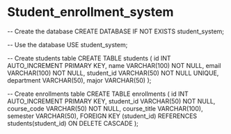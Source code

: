 # Student_enrollment_system

-- Create the database
CREATE DATABASE IF NOT EXISTS student_system;

-- Use the database
USE student_system;

-- Create students table
CREATE TABLE students (
  id INT AUTO_INCREMENT PRIMARY KEY,
  name VARCHAR(100) NOT NULL,
  email VARCHAR(100) NOT NULL,
  student_id VARCHAR(50) NOT NULL UNIQUE,
  department VARCHAR(50),
  major VARCHAR(50)
);

-- Create enrollments table
CREATE TABLE enrollments (
  id INT AUTO_INCREMENT PRIMARY KEY,
  student_id VARCHAR(50) NOT NULL,
  course_code VARCHAR(50) NOT NULL,
  course_title VARCHAR(100),
  semester VARCHAR(50),
  FOREIGN KEY (student_id) REFERENCES students(student_id) ON DELETE CASCADE
);
